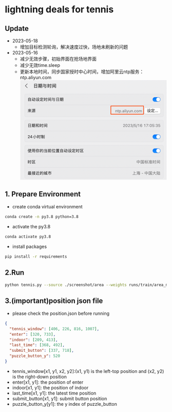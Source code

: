 # lightning deals for tennis
## Update
* 2023-05-18
  * 增加目标检测轮询，解决速度过快，场地未刷新的问题
* 2023-05-16
  * 减少无效步骤，初始界面在抢场地界面
  * 减少无效time.sleep
  * 更新本地时间，同步国家授时中心时间，增加阿里云ntp服务：ntp.aliyun.com
  ![img.png](img/img.png)
## 1. Prepare Environment
* create conda virtual environment
```bash
conda create -n py3.8 python=3.8
```
* activate the py3.8
```bash
conda activate py3.8
```
* install packages
```bash
pip install -r requirements
```

## 2.Run
```bash
python tennis.py --source ./screenshot/area --weights runs/train/area_model/weights/best.pt --puzzle-source ./screenshot/puzzle --puzzle-weights runs/train/puzzle_model/weights/best.pt
```

## 3.(**important**)position json file
* please check the position.json before running
```json
{
  "tennis_window": [406, 226, 816, 1007],
  "enter": [320, 733],
  "indoor": [209, 413],
  "last_time": [368, 492],
  "submit_button": [337, 718],
  "puzzle_button_y": 520
}

```
* tennis_window[x1, y1, x2, y2]:(x1, y1) is the left-top position and (x2, y2) is the right-down position
* enter[x1, y1]: the position of enter
* indoor[x1, y1]: the position of indoor
* last_time[x1, y1]: the latest time position
* submit_button[x1, y1]: submit button position
* puzzle_button_y[y1]: the y index of puzzle_button
